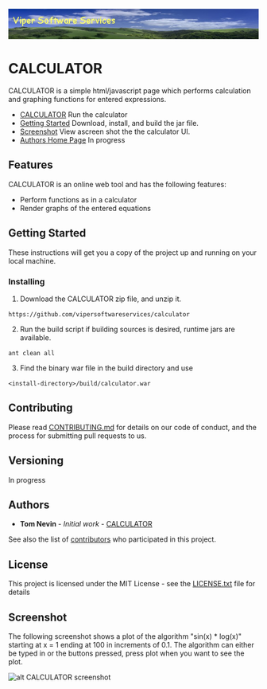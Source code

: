 ![alt CALCULATOR banner](doc/images/viper-wide-banner.jpg)

# CALCULATOR   
CALCULATOR is a simple html/javascript page which performs calculation and graphing functions for entered expressions. 
 
* [CALCULATOR](http://www.tnevin.com/calculator/) Run the calculator
* [Getting Started](#getting-started) Download, install, and build the jar file. 
* [Screenshot](#screenshot) View ascreen shot the the calculator UI. 
* [Authors Home Page](http://www.tnevin.com) In progress

## Features

CALCULATOR is an online web tool and has the following features:

* Perform functions as in a calculator
* Render graphs of the entered equations 

 
## Getting Started

These instructions will get you a copy of the project up and running on your local machine.
 
### Installing

1. Download the CALCULATOR zip file, and unzip it.

```
https://github.com/vipersoftwareservices/calculator
```

2. Run the build script if building sources is desired, runtime jars are available.

```
ant clean all
```

3. Find the binary war file in the build directory and use


```
<install-directory>/build/calculator.war
```
  
## Contributing

Please read [CONTRIBUTING.md](https://gist.github.com/vipersoftwareservices/calculator) for details on our code of conduct, and the process for submitting pull requests to us.

## Versioning

In progress

## Authors

* **Tom Nevin** - *Initial work* - [CALCULATOR](https://github.com/vipersoftwareservices/calculator)

See also the list of [contributors](https://github.com/vipersoftwareservices/calculator/contributors) who participated in this project.

## License

This project is licensed under the MIT License - see the [LICENSE.txt](LICENSE.txt) file for details

## Screenshot

The following screenshot shows a plot of the algorithm "sin(x) * log(x)" starting at  x = 1 ending at 100 in increments of 0.1.
The algorithm can either be typed in or the buttons pressed, press plot when you want to see the plot.
 
![alt CALCULATOR screenshot](doc/images/calculator.jpg)
 
